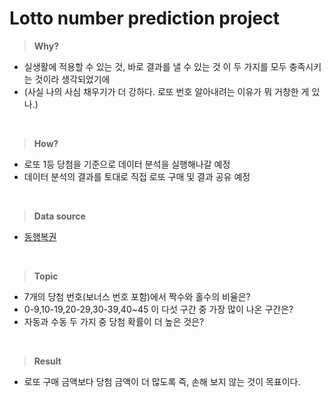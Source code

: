 # Lotto number prediction project

> **Why?**

- 실생활에 적용할 수 있는 것, 바로 결과를 낼 수 있는 것 이 두 가지를 모두 충족시키는 것이라 생각되었기에 
- (사실 나의 사심 채우기가 더 강하다. 로또 번호 알아내려는 이유가 뭐 거창한 게 있나.)

<br>

> **How?** 

- 로또 1등 당첨을 기준으로 데이터 분석을 실행해나갈 예정 
- 데이터 분석의 결과를 토대로 직접 로또 구매 및 결과 공유 예정 
<br>

> **Data source**

- [동행복권](https://www.dhlottery.co.kr/common.do?method=main)
<br>

> **Topic** 

- 7개의 당첨 번호(보너스 번호 포함)에서 짝수와 홀수의 비율은?
- 0-9,10-19,20-29,30-39,40~45 이 다섯 구간 중 가장 많이 나온 구간은?
- 자동과 수동 두 가지 중 당첨 확률이 더 높은 것은?
<br>

> **Result**

- 로또 구매 금액보다 당첨 금액이 더 많도록 즉, 손해 보지 않는 것이 목표이다.
